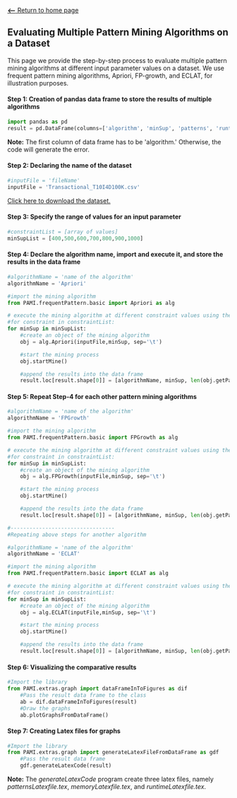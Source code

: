 [__<--__ Return to home page](index.html)


## Evaluating Multiple Pattern Mining Algorithms on a Dataset

This page we provide the step-by-step process to evaluate multiple pattern mining algorithms at different input parameter values on a dataset. We use frequent pattern mining algorithms, Apriori, FP-growth, and ECLAT, for illustration purposes. 

#### Step 1: Creation of pandas data frame to store the results of multiple algorithms

```Python
import pandas as pd
result = pd.DataFrame(columns=['algorithm', 'minSup', 'patterns', 'runtime', 'memory'])
```
__Note:__ The first column of data frame has to be 'algorithm.'  Otherwise, the code will generate the error.

#### Step 2: Declaring the name of the dataset

```Python
#inputFile = 'fileName'
inputFile = 'Transactional_T10I4D100K.csv'
```

[Click here to download the dataset.](https://u-aizu.ac.jp/~udayrage/datasets/transactionalDatabases/Transactional_T10I4D100K.csv)

#### Step 3: Specify the range of values for an input parameter

```Python
#constraintList = [array of values]  
minSupList = [400,500,600,700,800,900,1000]
```

#### Step 4: Declare the algorithm name, import and execute it, and store the results in the data frame

```Python
#algorithmName = 'name of the algorithm'
algorithmName = 'Apriori'

#import the mining algorithm
from PAMI.frequentPattern.basic import Apriori as alg

# execute the mining algorithm at different constraint values using the for loop
#for constraint in constraintList:
for minSup in minSupList:
    #create an object of the mining algorithm 
    obj = alg.Apriori(inputFile,minSup, sep='\t')

    #start the mining process
    obj.startMine()

    #append the results into the data frame
    result.loc[result.shape[0]] = [algorithmName, minSup, len(obj.getPatterns()), obj.getRuntime(), obj.getMemoryRSS()]
```

#### Step 5: Repeat Step-4 for each other pattern mining algorithms

```Python
#algorithmName = 'name of the algorithm'
algorithmName = 'FPGrowth'

#import the mining algorithm
from PAMI.frequentPattern.basic import FPGrowth as alg

# execute the mining algorithm at different constraint values using the for loop
#for constraint in constraintList:
for minSup in minSupList:
    #create an object of the mining algorithm 
    obj = alg.FPGrowth(inputFile,minSup, sep='\t')

    #start the mining process
    obj.startMine()

    #append the results into the data frame
    result.loc[result.shape[0]] = [algorithmName, minSup, len(obj.getPatterns()), obj.getRuntime(), obj.getMemoryRSS()]

#---------------------------------
#Repeating above steps for another algorithm

#algorithmName = 'name of the algorithm'
algorithmName = 'ECLAT'

#import the mining algorithm
from PAMI.frequentPattern.basic import ECLAT as alg

# execute the mining algorithm at different constraint values using the for loop
#for constraint in constraintList:
for minSup in minSupList:
    #create an object of the mining algorithm 
    obj = alg.ECLAT(inputFile,minSup, sep='\t')

    #start the mining process
    obj.startMine()

    #append the results into the data frame
    result.loc[result.shape[0]] = [algorithmName, minSup, len(obj.getPatterns()), obj.getRuntime(), obj.getMemoryRSS()]
```
#### Step 6: Visualizing the comparative results

```Python
#Import the library 
from PAMI.extras.graph import dataFrameInToFigures as dif
    #Pass the result data frame to the class
    ab = dif.dataFrameInToFigures(result)
    #Draw the graphs
    ab.plotGraphsFromDataFrame()
```

#### Step 7: Creating Latex files for graphs

```Python
#Import the library
from PAMI.extras.graph import generateLatexFileFromDataFrame as gdf
    #Pass the result data frame
    gdf.generateLatexCode(result)
```
__Note:__ The _generateLatexCode_ program create three latex files, namely _patternsLatexfile.tex_, _memoryLatexfile.tex_, and _runtimeLatexfile.tex_. 